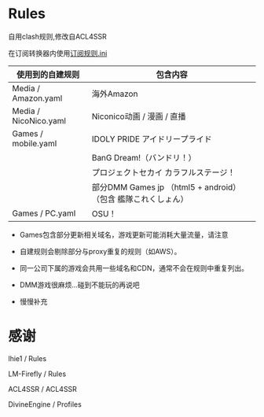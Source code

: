 # Rules
自用clash规则,修改自ACL4SSR

在订阅转换器内使用[订阅规则.ini](https://raw.githubusercontent.com/zy41501/Rules/main/%E8%AE%A2%E9%98%85%E8%A7%84%E5%88%99.ini)

| 使用到的自建规则 | 包含内容 |
| --- | --- |
| Media / Amazon.yaml | 海外Amazon |
| Media / NicoNico.yaml | Niconico动画 / 漫画 / 直播 | 
| Games / mobile.yaml | IDOLY PRIDE アイドリープライド |
|   | BanG Dream!（バンドリ！） |
|   | プロジェクトセカイ カラフルステージ！ |
|   | 部分DMM Games jp （html5 + android）（包含 艦隊これくしょん） |
| Games / PC.yaml | OSU！ |

- Games包含部分更新相关域名，游戏更新可能消耗大量流量，请注意

- 自建规则会剔除部分与proxy重复的规则（如AWS）。

- 同一公司下属的游戏会共用一些域名和CDN，通常不会在规则中重复列出。

- DMM游戏很麻烦...碰到不能玩的再说吧

- 慢慢补充

# 感谢

lhie1 / Rules

LM-Firefly / Rules

ACL4SSR / ACL4SSR

DivineEngine / Profiles
